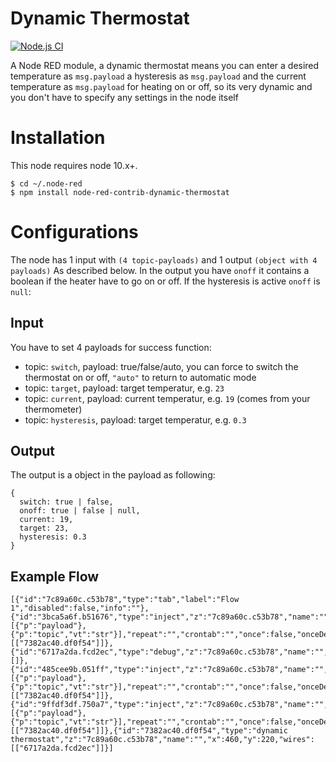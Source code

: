 # Dynamic Thermostat

[![Node.js CI](https://github.com/DenisMtfl/node-red-contrib-dynamic-thermostat/actions/workflows/node.js.yml/badge.svg)](https://github.com/DenisMtfl/node-red-contrib-dynamic-thermostat/actions/workflows/node.js.yml)

A Node RED module, a dynamic thermostat means you can enter a desired temperature as `msg.payload`
a hysteresis as `msg.payload` and the current temperature as `msg.payload` for heating on or off, so its very dynamic and you don't have to specify any settings in the node itself

# Installation

This node requires node 10.x+.

    $ cd ~/.node-red
    $ npm install node-red-contrib-dynamic-thermostat

# Configurations

The node has 1 input with `(4 topic-payloads)` and 1 output `(object with 4 payloads)` As described below. In the output you have `onoff` it contains a boolean if the heater have to go on or off. If the hysteresis is active `onoff` is `null`:

## Input
You have to set 4 payloads for success function:

* topic: `switch`, payload: true/false/auto, you can force to switch the thermostat on or off, `"auto"` to return to automatic mode
* topic: `target`, payload: target temperatur, e.g. `23`
* topic: `current`, payload: current temperatur, e.g. `19` (comes from your thermometer)
* topic: `hysteresis`, payload: target temperatur, e.g. `0.3`

## Output
The output is a object in the payload as following:

    {
      switch: true | false,
      onoff: true | false | null,
      current: 19,
      target: 23,
      hysteresis: 0.3
    }

## Example Flow


    [{"id":"7c89a60c.c53b78","type":"tab","label":"Flow 1","disabled":false,"info":""},{"id":"3bca5a6f.b51676","type":"inject","z":"7c89a60c.c53b78","name":"","props":[{"p":"payload"},{"p":"topic","vt":"str"}],"repeat":"","crontab":"","once":false,"onceDelay":0.1,"topic":"target","payload":"20","payloadType":"str","x":230,"y":180,"wires":[["7382ac40.df0f54"]]},{"id":"6717a2da.fcd2ec","type":"debug","z":"7c89a60c.c53b78","name":"","active":true,"tosidebar":true,"console":false,"tostatus":false,"complete":"false","statusVal":"","statusType":"auto","x":670,"y":220,"wires":[]},{"id":"485cee9b.051ff","type":"inject","z":"7c89a60c.c53b78","name":"","props":[{"p":"payload"},{"p":"topic","vt":"str"}],"repeat":"","crontab":"","once":false,"onceDelay":0.1,"topic":"current","payload":"21","payloadType":"str","x":220,"y":240,"wires":[["7382ac40.df0f54"]]},{"id":"9ffdf3df.750a7","type":"inject","z":"7c89a60c.c53b78","name":"","props":[{"p":"payload"},{"p":"topic","vt":"str"}],"repeat":"","crontab":"","once":false,"onceDelay":0.1,"topic":"hysteresis","payload":"0.3","payloadType":"str","x":230,"y":300,"wires":[["7382ac40.df0f54"]]},{"id":"7382ac40.df0f54","type":"dynamic thermostat","z":"7c89a60c.c53b78","name":"","x":460,"y":220,"wires":[["6717a2da.fcd2ec"]]}]
